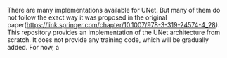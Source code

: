 There are many implementations available for UNet. But many of them do not follow the exact way it was proposed in the original paper(https://link.springer.com/chapter/10.1007/978-3-319-24574-4_28). 
This repository provides an implementation of the UNet architecture from scratch. It does not provide any training code, which will be gradually added. For now, a 

